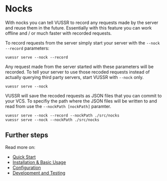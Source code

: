 # Nocks

With nocks you can tell VUSSR to record any requests made by the server and reuse them in the future.
Essentially with this feature you can work offline and / or much faster with recorded requests.

To record requests from the server simply start your server with the `--nock --record` parameters:

```console
vuessr serve --nock --record
```

Any request made from the server started with these parameters will be recorded. To tell your server
to use those recoded requests instead of actually querying third party servers, start VUSSR with
`--nock` only.

```console
vuessr serve --nock
```

VUSSR will save the recoded requests as JSON files that you can commit to your VCS. To specifiy the
path where the JSON files will be written to and read from use the `--nockPath [nockPath]` paramter.

```console
vuessr serve --nock --record --nockPath ./src/nocks
vuessr serve --nock --nockPath ./src/nocks
```

## Further steps

Read more on:

- [Quick Start](../#quick-start)
- [Installation & Basic Usage](./installation-basic-usage.md)
- [Configuration](./configuration.md)
- [Development and Testing](./development-and-testing.md)
